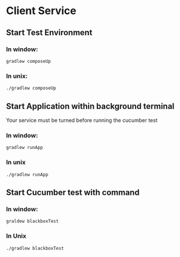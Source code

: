 # Client Service

## Start Test Environment
### In window:
`gradlew composeUp`
### In unix:
`./gradlew composeUp`

## Start Application within background terminal
Your service must be turned before running the cucumber test
### In window:
`gradlew runApp`
### In unix
`./gradlew runApp`

## Start Cucumber test with command
### In window:
`graldew blackboxTest`
### In Unix
`./gradlew blackboxTest`
